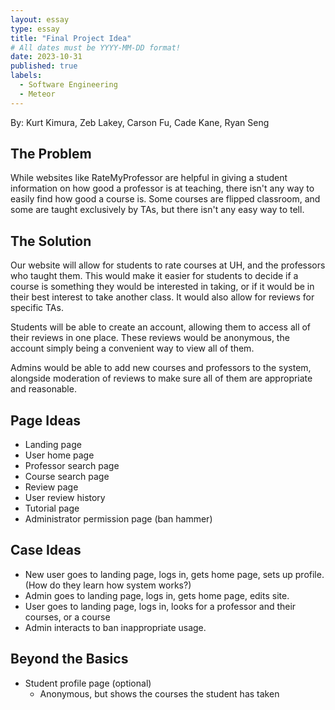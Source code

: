 ```yaml
---
layout: essay
type: essay
title: "Final Project Idea"
# All dates must be YYYY-MM-DD format!
date: 2023-10-31
published: true
labels:
  - Software Engineering
  - Meteor
---
```


By: Kurt Kimura, Zeb Lakey, Carson Fu, Cade Kane, Ryan Seng

## The Problem
While websites like RateMyProfessor are helpful in giving a student information on how good a professor is at teaching, there isn't any way to easily find how good a course is. Some courses are flipped classroom, and some are taught exclusively by TAs, but there isn't any easy way to tell.

## The Solution
Our website will allow for students to rate courses at UH, and the professors who taught them. This would make it easier for students to decide if a course is something they would be interested in taking, or if it would be in their best interest to take another class. It would also allow for reviews for specific TAs.

Students will be able to create an account, allowing them to access all of their reviews in one place. These reviews would be anonymous, the account simply being a convenient way to view all of them.

Admins would be able to add new courses and professors to the system, alongside moderation of reviews to make sure all of them are appropriate and reasonable.

## Page Ideas
- Landing page
- User home page
- Professor search page
- Course search page
- Review page
- User review history
- Tutorial page
- Administrator permission page (ban hammer)

## Case Ideas
- New user goes to landing page, logs in, gets home page, sets up profile. (How do they learn how system works?)
- Admin goes to landing page, logs in, gets home page, edits site.
- User goes to landing page, logs in, looks for a professor and their courses, or a course
- Admin interacts to ban inappropriate usage.

## Beyond the Basics
- Student profile page (optional)
  - Anonymous, but shows the courses the student has taken
